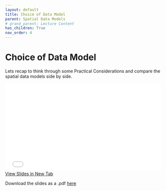 ```yaml
---
layout: default
title: Choice of Data Model
parent: Spatial Data Models
# grand_parent: Lecture Content
has_children: True
nav_order: 4
---
```



<!-- 
# Scale and Resolution

Scale can dictate aspects of our analysis.  But it can also *be dictated* by our the the resolution of our data.

<div style="overflow: hidden;
  padding-top: 56.25%;
  position: relative">
  <iframe src="content/ScaleRes.html" title="Processes" scrolling="no" frameborder="0"
    style="border: 0;
   height: 100%;
   left: 0;
   position: absolute;
   top: 0;
   width: 100%;">
   <p>Your browser does not support iframes.</p>
 </iframe>
</div>
<a href="content/ScaleRes.html" target="_blank">View Slides in New Tab</a>



Download the slides as a .pdf [here](https://raw.githubusercontent.com/June-Skeeter/Module2_GEOS270/main/docs/content/ScaleRes.pdf)
 -->

# Choice of Data Model

Lets recap to think through some Practical Considerations and compare the spatial data models side by side.


<div style="overflow: hidden;
  padding-top: 56.25%;
  position: relative">
  <iframe src="content/ChoiceOfModel.html" title="Processes" scrolling="no" frameborder="0"
    style="border: 0;
   height: 100%;
   left: 0;
   position: absolute;
   top: 0;
   width: 100%;">
   <p>Your browser does not support iframes.</p>
 </iframe>
</div>
<a href="content/ChoiceOfModel.html" target="_blank">View Slides in New Tab</a>



Download the slides as a .pdf [here](https://raw.githubusercontent.com/June-Skeeter/Module2_GEOS270/main/docs/content/ChoiceOfModel.pdf)